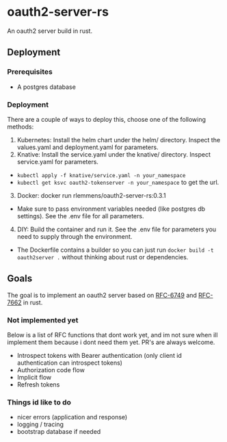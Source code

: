 # oauth2-server-rs

An oauth2 server build in rust.

## Deployment
### Prerequisites
* A postgres database
### Deployment
There are a couple of ways to deploy this, choose one of the following methods:
1. Kubernetes: Install the helm chart under the helm/ directory. Inspect the values.yaml and deployment.yaml for parameters.
2. Knative: Install the service.yaml under the knative/ directory. Inspect service.yaml for parameters.
  * `kubectl apply -f knative/service.yaml -n your_namespace`
  * `kubectl get ksvc oauth2-tokenserver -n your_namespace` to get the url. 
3. Docker: docker run rlemmens/oauth2-server-rs:0.3.1
  * Make sure to pass environment variables needed (like postgres db settings). See the .env file for all parameters.
4. DIY: Build the container and run it. See the .env file for parameters you need to supply through the environment.
  * The Dockerfile contains a builder so you can just run `docker build -t oauth2server .` without thinking about rust or dependencies.

## Goals
The goal is to implement an oauth2 server based on [RFC-6749](https://tools.ietf.org/html/rfc6749) and [RFC-7662](https://tools.ietf.org/html/rfc7662) in rust. 

### Not implemented yet
Below is a list of RFC functions that dont work yet, and im not sure when ill implement them because i dont need them yet. PR's are always welcome.
* Introspect tokens with Bearer authentication (only client id authentication can introspect tokens)
* Authorization code flow
* Implicit flow
* Refresh tokens

### Things id like to do

* nicer errors (application and response)
* logging / tracing
* bootstrap database if needed


